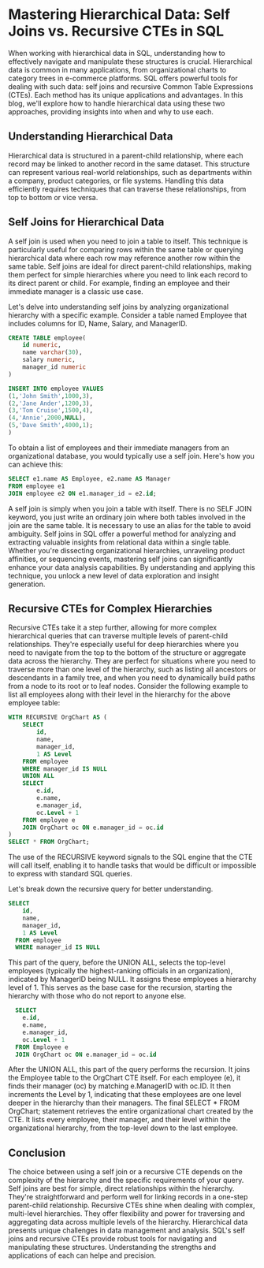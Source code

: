 
# Mastering Hierarchical Data: Self Joins vs. Recursive CTEs in SQL #
When working with hierarchical data in SQL, understanding how to effectively 
navigate and manipulate these structures is crucial. Hierarchical data is common in many applications, from organizational charts to category trees in e-commerce platforms. SQL offers powerful tools for dealing with such data: self joins and recursive Common Table Expressions (CTEs). Each method has its unique applications and advantages. In this blog, we'll explore how to handle hierarchical data using these two approaches, providing insights into when and why to use each.

## Understanding Hierarchical Data ##
Hierarchical data is structured in a parent-child relationship, where each record may be linked to another record in the same dataset. This structure can represent various real-world relationships, such as departments within a company, product categories, or file systems. Handling this data efficiently requires techniques that can traverse these relationships, from top to bottom or vice versa.

## Self Joins for Hierarchical Data ##
A self join is used when you need to join a table to itself. This technique is particularly useful for comparing rows within the same table or querying hierarchical data where each row may reference another row within the same table. Self joins are ideal for direct parent-child relationships, making them perfect for simple hierarchies where you need to link each record to its direct parent or child. For example, finding an employee and their immediate manager is a classic use case.

Let's delve into understanding self joins by analyzing organizational hierarchy with a specific example. Consider a table named Employee that includes columns for ID, Name, Salary, and ManagerID.

```sql
CREATE TABLE employee(
    id numeric,
    name varchar(30), 
    salary numeric,
    manager_id numeric
)
```

```sql
INSERT INTO employee VALUES
(1,'John Smith',1000,3),
(2,'Jane Ander',1200,3),
(3,'Tom Cruise',1500,4),
(4,'Annie',2000,NULL),
(5,'Dave Smith',4000,1);
)
```


 
To obtain a list of employees and their immediate managers from an organizational database, you would typically use a self join. Here's how you can achieve this:

```sql
SELECT e1.name AS Employee, e2.name AS Manager
FROM employee e1
JOIN employee e2 ON e1.manager_id = e2.id;
```
 
A self join is simply when you join a table with itself. There is no SELF JOIN keyword, you just write an ordinary join where both tables involved in the join are the same table. It is necessary to use an alias for the table to avoid ambiguity.
Self joins in SQL offer a powerful method for analyzing and extracting valuable insights from relational data within a single table. Whether you're dissecting organizational hierarchies, unraveling product affinities, or sequencing events, mastering self joins can significantly enhance your data analysis capabilities. By understanding and applying this technique, you unlock a new level of data exploration and insight generation.

## Recursive CTEs for Complex Hierarchies ##
Recursive CTEs take it a step further, allowing for more complex hierarchical queries that can traverse multiple levels of parent-child relationships. They're especially useful for deep hierarchies where you need to navigate from the top to the bottom of the structure or aggregate data across the hierarchy. They are perfect for situations where you need to traverse more than one level of the hierarchy, such as listing all ancestors or descendants in a family tree, and when you need to dynamically build paths from a node to its root or to leaf nodes.
Consider the following example to list all employees along with their level in the hierarchy for the above employee table:

```sql
WITH RECURSIVE OrgChart AS (
    SELECT
        id,
        name,
        manager_id,
        1 AS Level
    FROM employee
    WHERE manager_id IS NULL
    UNION ALL
    SELECT
        e.id,
        e.name,
        e.manager_id,
        oc.Level + 1
    FROM employee e
    JOIN OrgChart oc ON e.manager_id = oc.id
)
SELECT * FROM OrgChart;
```

The use of the RECURSIVE keyword signals to the SQL engine that the CTE will call itself, enabling it to handle tasks that would be difficult or impossible to express with standard SQL queries.
 
Let's break down the recursive query for better understanding.

```sql
SELECT
    id,
    name,
    manager_id,
    1 AS Level
  FROM employee
  WHERE manager_id IS NULL
```


This part of the query, before the UNION ALL, selects the top-level employees (typically the highest-ranking officials in an organization), indicated by ManagerID being NULL. It assigns these employees a hierarchy level of 1. This serves as the base case for the recursion, starting the hierarchy with those who do not report to anyone else.

```sql
  SELECT
    e.id,
    e.name,
    e.manager_id,
    oc.Level + 1
  FROM Employee e
  JOIN OrgChart oc ON e.manager_id = oc.id
```

After the UNION ALL, this part of the query performs the recursion. It joins the Employee table to the OrgChart CTE itself. For each employee (e), it finds their manager (oc) by matching e.ManagerID with oc.ID. It then increments the Level by 1, indicating that these employees are one level deeper in the hierarchy than their managers.
The final SELECT * FROM OrgChart; statement retrieves the entire organizational chart created by the CTE. It lists every employee, their manager, and their level within the organizational hierarchy, from the top-level down to the last employee.
## Conclusion ##
The choice between using a self join or a recursive CTE depends on the complexity of the hierarchy and the specific requirements of your query. Self joins are best for simple, direct relationships within the hierarchy. They're straightforward and perform well for linking records in a one-step parent-child relationship. Recursive CTEs shine when dealing with complex, multi-level hierarchies. They offer flexibility and power for traversing and aggregating data across multiple levels of the hierarchy.
Hierarchical data presents unique challenges in data management and analysis. SQL's self joins and recursive CTEs provide robust tools for navigating and manipulating these structures. Understanding the strengths and applications of each can helpe and precision.
